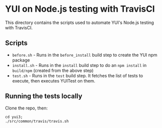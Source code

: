 YUI on Node.js testing with TravisCI
====================================

This directory contains the scripts used to automate YUI's Node.js testing with TravisCI.

Scripts
-------

   * `before.sh` - Runs in the `before_install` build step to create the YUI npm package
   * `install.sh` - Runs in the `install` build step to do an `npm install` in `build/npm` (created from the above step)
   * `test.sh` - Runs in the `test` build step. It fetches the list of tests to execute, then executes YUITest on them.


Running the tests locally
-------------------------

Clone the repo, then:

    cd yui3;
    ./src/common/travis/travis.sh
